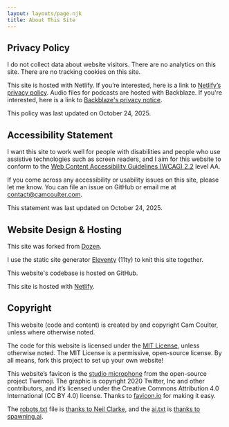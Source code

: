 ```yaml
---
layout: layouts/page.njk
title: About This Site
---
```


## Privacy Policy

I do not collect data about website visitors. There are no analytics on this site. There are no tracking cookies on this site.

This site is hosted with Netlify. If you’re interested, here is a link to [Netlify’s privacy policy](https://www.netlify.com/privacy/). Audio files for podcasts are hosted with Backblaze. If you're interested, here is a link to [Backblaze's privacy notice](https://www.backblaze.com/company/policy/privacy).

This policy was last updated on October 24, 2025.

## Accessibility Statement

I want this site to work well for people with disabilities and people who use assistive technologies such as screen readers, and I aim for this website to conform to the [Web Content Accessibility Guidelines (WCAG) 2.2](https://www.w3.org/TR/WCAG22/) level AA.

If you come across any accessibility or usability issues on this site, please let me know. You can file an issue on GitHub or email me at contact@camcoulter.com.

This statement was last updated on October 24, 2025.

## Website Design & Hosting

This site was forked from [Dozen](https://dozen.camcoulter.com/).

I use the static site generator [Eleventy](https://www.11ty.dev/) (11ty) to knit this site together.

This website's codebase is hosted on GitHub.

This site is hosted with [Netlify](https://www.netlify.com/).

## Copyright

This website (code and content) is created by and copyright Cam Coulter, unless where otherwise noted.

The code for this website is licensed under the [MIT License](https://choosealicense.com/licenses/mit/), unless otherwise noted. The MIT License is a permissive, open-source license. By all means, fork this project to set up your own website!

This website’s favicon is the [studio microphone](https://favicon.io/emoji-favicons/studio-microphone) from the open-source project Twemoji. The graphic is copyright 2020 Twitter, Inc and other contributors, and it’s licensed under the Creative Commons Attribution 4.0 International (CC BY 4.0) license. Thanks to [favicon.io](https://favicon.io/) for making it easy.

The [robots.txt](/robots.txt) file is [thanks to Neil Clarke](https://neil-clarke.com/block-the-bots-that-feed-ai-models-by-scraping-your-website/), and the [ai.txt](/ai.txt) is [thanks to spawning.ai](https://site.spawning.ai/spawning-ai-txt).